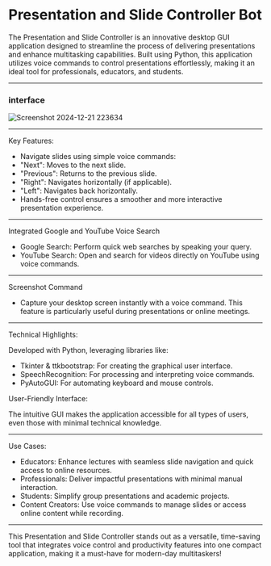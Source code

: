 # Presentation and Slide Controller Bot
<p>The Presentation and Slide Controller is an innovative desktop GUI application designed to streamline the process of delivering presentations and enhance multitasking capabilities. Built using Python, this application utilizes voice commands to control presentations effortlessly, making it an ideal tool for professionals, educators, and students.</p>

---
<h3>interface</h3>

![Screenshot 2024-12-21 223634](https://github.com/user-attachments/assets/47ed2c4f-2d4b-43f7-b2e3-ff5130e45275)

---

Key Features:
- Navigate slides using simple voice commands:
- "Next": Moves to the next slide.
- "Previous": Returns to the previous slide.
- "Right": Navigates horizontally (if applicable).
- "Left": Navigates back horizontally.
- Hands-free control ensures a smoother and more interactive presentation experience.

---

Integrated Google and YouTube Voice Search
- Google Search: Perform quick web searches by speaking your query.
- YouTube Search: Open and search for videos directly on YouTube using voice commands.

---

Screenshot Command
- Capture your desktop screen instantly with a voice command. This feature is particularly useful during presentations or online meetings.
  
---


Technical Highlights:

Developed with Python, leveraging libraries like:

- Tkinter & ttkbootstrap: For creating the graphical user interface.
- SpeechRecognition: For processing and interpreting voice commands.
- PyAutoGUI: For automating keyboard and mouse controls.

User-Friendly Interface:
<p>The intuitive GUI makes the application accessible for all types of users, even those with minimal technical knowledge.</p>


---

Use Cases:

- Educators: Enhance lectures with seamless slide navigation and quick access to online resources.
- Professionals: Deliver impactful presentations with minimal manual interaction.
- Students: Simplify group presentations and academic projects.
- Content Creators: Use voice commands to manage slides or access online content while recording.


---
This Presentation and Slide Controller stands out as a versatile, time-saving tool that integrates voice control and productivity features into one compact application, making it a must-have for modern-day multitaskers!






















